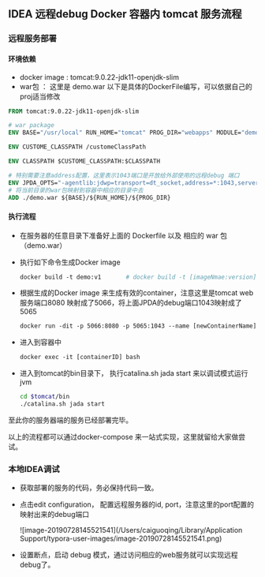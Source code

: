 ## IDEA 远程debug Docker 容器内 tomcat 服务流程

### 远程服务部署

#### 环境依赖

- docker image : tomcat:9.0.22-jdk11-openjdk-slim
- war包 ： 这里是 demo.war
以下是具体的DockerFile编写，可以依据自己的proj适当修改
```dockerfile
FROM tomcat:9.0.22-jdk11-openjdk-slim

# war package
ENV BASE="/usr/local" RUN_HOME="tomcat" PROG_DIR="webapps" MODULE="demo module" 

ENV CUSTOME_CLASSPATH /customeClassPath

ENV CLASSPATH $CUSTOME_CLASSPATH:$CLASSPATH

# 特别需要注意address配置，这里表示1043端口是开放给外部使用的远程debug 端口
ENV JPDA_OPTS="-agentlib:jdwp=transport=dt_socket,address=*:1043,server=y,suspend=n"
# 将当前目录的war包映射到容器中相应的目录中去
ADD ./demo.war ${BASE}/${RUN_HOME}/${PROG_DIR}
```

#### 执行流程

- 在服务器的任意目录下准备好上面的 Dockerfile 以及 相应的 war 包（demo.war）

- 执行如下命令生成Docker image

  ```dockerfile
  docker build -t demo:v1       # docker build -t [imageNmae:version]   
  ```
  
- 根据生成的Docker image 来生成有效的container，注意这里是tomcat web服务端口8080 映射成了5066，将上面JPDA的debug端口1043映射成了5065

  ```dockerfile
  docker run -dit -p 5066:8080 -p 5065:1043 --name [newContainerName] [imageID]
  ```

- 进入到容器中

  ```dockerfile
  docker exec -it [containerID] bash
  ```

- 进入到tomcat的bin目录下， 执行catalina.sh jada start 来以调试模式运行jvm

  ```bash
  cd $tomcat/bin
  ./catalina.sh jada start
  ```

至此你的服务器端的服务已经部署完毕。

以上的流程都可以通过docker-compose 来一站式实现，这里就留给大家做尝试。



### 本地IDEA调试

- 获取部署的服务的代码，务必保持代码一致。

- 点击edit configuration， 配置远程服务器的id, port，注意这里的port配置的映射出来的debug端口

  ![image-20190728145521541](/Users/caiguoqing/Library/Application Support/typora-user-images/image-20190728145521541.png)

- 设置断点，启动 debug 模式，通过访问相应的web服务就可以实现远程debug了。



